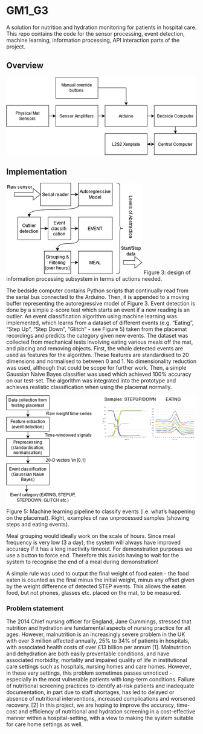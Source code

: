 # GM1_G3

A solution for nutrition and hydration monitoring for patients in hospital care. This repo contains the code for the sensor processing, event detection, machine learning, information processing, API interaction parts of the project.

## Overview
![](docs/Subsystems.png)

## Implementation

![](docs/Processing.png)
Figure 3: design of information processing subsystem in terms of actions needed.

The bedside computer contains Python scripts that continually read from the serial bus connected to the Arduino. Then, it is appended to a moving buffer representing the autoregressive model of Figure 3. Event detection is done by a simple z-score test which starts an event if a new reading is an outlier. An event classification algorithm using machine learning was implemented, which learns from a dataset of different events (e.g. “Eating”, “Step Up”, “Step Down”, “Glitch” - see Figure 5) taken from the placemat recordings and predicts the category given new events. The dataset was collected from mechanical tests involving eating various meals off the mat, and placing and removing objects. First, the whole detected events are used as features for the algorithm. These features are standardised to 20 dimensions and normalised to between 0 and 1. No dimensionality reduction was used, although that could be scope for further work. Then, a simple Gaussian Naive Bayes classifier was used which achieved 100% accuracy on our test-set. The algorithm was integrated into the prototype and achieves realistic classification when using the placemat normally.

![](docs/ML.png)
Figure 5: Machine learning pipeline to classify events (i.e. what’s happening on the placemat). Right, examples of raw unprocessed samples (showing steps and eating events).

Meal grouping would ideally work on the scale of hours. Since meal frequency is very low (3 a day), the system will always have improved accuracy if it has a long inactivity timeout. For demonstration purposes we use a button to force end. Therefore this avoids having to wait for the system to recognise the end of a meal during demonstration!

A simple rule was used to output the final weight of food eaten - the food eaten is counted as the final minus the initial weight, minus any offset given by the weight difference of detected STEP events. This allows the eaten food, but not phones, glasses etc. placed on the mat, to be measured.


### Problem statement
The 2014 Chief nursing officer for England, Jane Cummings, stressed that nutrition and hydration are fundamental aspects of nursing practice for all ages. However, malnutrition is an increasingly severe problem in the UK with over 3 million affected annually, 25% to 34% of patients in hospitals, with associated health costs of over £13 billion per annum [1]. Malnutrition and dehydration are both easily preventable conditions, and have associated morbidity, mortality and impaired quality of life in institutional care settings such as hospitals, nursing homes and care homes. However, in these very settings, this problem sometimes passes unnoticed - especially in the most vulnerable patients with long-term conditions. Failure of nutritional screening practices to identify at-risk patients and inadequate documentation, in part due to staff shortages, has led to delayed or absence of nutritional interventions, increased complications and worsened recovery. [2] In this project, we are hoping to improve the accuracy, time-cost and efficiency of nutritional and hydration screening in a cost-effective manner within a hospital-setting, with a view to making the system suitable for care home settings as well.
